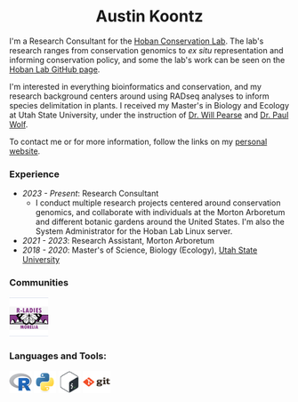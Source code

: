 <h1 align="center">
  <b>Austin Koontz</b>
</h1>

I'm a Research Consultant for the [Hoban Conservation Lab](https://www.hobanlab.com/). The lab's research ranges from conservation genomics to *ex situ* representation and informing conservation policy, and some the lab's work can be seen on the [Hoban Lab GitHub page](https://github.com/HobanLab).

I'm interested in everything bioinformatics and conservation, and my research background centers around using RADseq analyses to inform species delimitation in plants.
I received my Master's in Biology and Ecology at Utah State University, under the instruction of [Dr. Will Pearse](https://github.com/willpearse) and [Dr. Paul Wolf](https://paulwolflab.com/).

To contact me or for more information, follow the links on my [personal website](https://akoontz11.netlify.app/).

<h3 align="left">
  <b>Experience</b>
</h3>

- _2023 - Present_: Research Consultant 
  - I conduct multiple research projects centered around conservation genomics, and collaborate with individuals at the Morton Arboretum and different botanic gardens around the United States. I'm also the System Administrator for the Hoban Lab Linux server.
- _2021 - 2023_: Research Assistant, Morton Arboretum
- _2018 - 2020_: Master's of Science, Biology (Ecology), [Utah State University](https://www.usu.edu/biology/)
  
<h3 align="left">
  <b>Communities</b>
</h3>
<a href="https://github.com/orgs/R-Ladies-Morelia/repositories" target="blank">
  <img src="https://raw.githubusercontent.com/sofiazorrilla/sofiazorrilla/main/icons/rladies_morelia.png" alt="mariadb"
      width="70" height="70" /> </a>

<h3 align="left">Languages and Tools:</h3>
<p align="left"> <img
      src="https://raw.githubusercontent.com/devicons/devicon/master/icons/r/r-original.svg"
      alt="R" width="40" height="40" />
     <img src="https://raw.githubusercontent.com/devicons/devicon/master/icons/python/python-original.svg" alt="python"
      width="40" height="40" />
     <img src="https://raw.githubusercontent.com/devicons/devicon/master/icons/bash/bash-original.svg" alt="bash"
      width="40" height="40" /> 
      <img src="https://raw.githubusercontent.com/devicons/devicon/master/icons/git/git-original-wordmark.svg" alt="git"
      width="50" height="40" /> 
  
   </p>

<!---
akoontz11/akoontz11 is a ✨ special ✨ repository because its `README.md` (this file) appears on your GitHub profile.
You can click the Preview link to take a look at your changes.
--->

